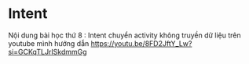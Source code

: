 # Intent
Nội dung bài học thứ 8 : Intent chuyển activity không truyền dữ liệu trên youtube mình hướng dẫn 
https://youtu.be/8FD2JftY_Lw?si=GCKqTLJrISkdmmGg
